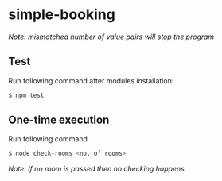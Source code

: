 # simple-booking

_Note: mismatched number of value pairs will stop the program_

## Test

Run following command after modules installation:

```bash
$ npm test
```

## One-time execution

Run following command

```sh
$ node check-rooms <no. of rooms>
```

_Note: If no room is passed then no checking happens_